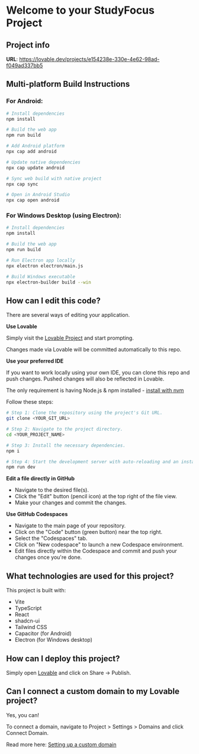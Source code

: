 
# Welcome to your StudyFocus Project

## Project info

**URL**: https://lovable.dev/projects/e154238e-330e-4e62-98ad-f049ad337bb5

## Multi-platform Build Instructions

### For Android:

```sh
# Install dependencies
npm install

# Build the web app
npm run build

# Add Android platform
npx cap add android

# Update native dependencies
npx cap update android

# Sync web build with native project
npx cap sync

# Open in Android Studio
npx cap open android
```

### For Windows Desktop (using Electron):

```sh
# Install dependencies
npm install

# Build the web app
npm run build

# Run Electron app locally
npx electron electron/main.js

# Build Windows executable
npx electron-builder build --win
```

## How can I edit this code?

There are several ways of editing your application.

**Use Lovable**

Simply visit the [Lovable Project](https://lovable.dev/projects/e154238e-330e-4e62-98ad-f049ad337bb5) and start prompting.

Changes made via Lovable will be committed automatically to this repo.

**Use your preferred IDE**

If you want to work locally using your own IDE, you can clone this repo and push changes. Pushed changes will also be reflected in Lovable.

The only requirement is having Node.js & npm installed - [install with nvm](https://github.com/nvm-sh/nvm#installing-and-updating)

Follow these steps:

```sh
# Step 1: Clone the repository using the project's Git URL.
git clone <YOUR_GIT_URL>

# Step 2: Navigate to the project directory.
cd <YOUR_PROJECT_NAME>

# Step 3: Install the necessary dependencies.
npm i

# Step 4: Start the development server with auto-reloading and an instant preview.
npm run dev
```

**Edit a file directly in GitHub**

- Navigate to the desired file(s).
- Click the "Edit" button (pencil icon) at the top right of the file view.
- Make your changes and commit the changes.

**Use GitHub Codespaces**

- Navigate to the main page of your repository.
- Click on the "Code" button (green button) near the top right.
- Select the "Codespaces" tab.
- Click on "New codespace" to launch a new Codespace environment.
- Edit files directly within the Codespace and commit and push your changes once you're done.

## What technologies are used for this project?

This project is built with:

- Vite
- TypeScript
- React
- shadcn-ui
- Tailwind CSS
- Capacitor (for Android)
- Electron (for Windows desktop)

## How can I deploy this project?

Simply open [Lovable](https://lovable.dev/projects/e154238e-330e-4e62-98ad-f049ad337bb5) and click on Share -> Publish.

## Can I connect a custom domain to my Lovable project?

Yes, you can!

To connect a domain, navigate to Project > Settings > Domains and click Connect Domain.

Read more here: [Setting up a custom domain](https://docs.lovable.dev/tips-tricks/custom-domain#step-by-step-guide)
